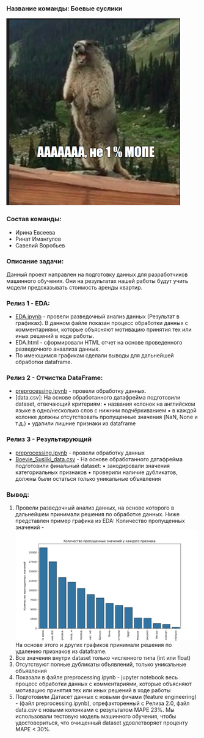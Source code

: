 ### Название команды: Боевые суслики
!["AAAAA"](tmp_data/суслик.jpg)


### Состав команды:
- Ирина Евсеева
- Ринат Имангулов
- Савелий Воробьев

### Описание задачи:
Данный проект направлен на подготовку данных для разработчиков машинного обучения. Они на результатах нашей работы будут учить модели предсказывать стоимость аренды квартир. 

### Релиз 1 - EDA:
- [EDA.ipynb](https://github.com/Saveliy-Vorobev/apartment-price-analytics/blob/main/notebooks/EDA.ipynb) - провели разведочный анализ данных (Результат в графиках). В данном файле показан процесс обработки данных с комментариями, которые объясняют мотивацию принятия тех или иных решений в ходе работы.
- EDA.html - сформировали HTML отчет на основе проведенного разведочного анаализа данных. 
- По имеющимся графикам сделали выводы для дальнейшей обработки dataframe.

### Релиз 2 - Отчистка DataFrame:
- [preprocessing.ipynb](https://github.com/Saveliy-Vorobev/apartment-price-analytics/blob/main/notebooks/preprocessing.ipynb) - провели обработку данных.
- [data.csv]: На основе обработанного датафрейма подготовили dataset, отвечающий критериям:
 ▪ названия колонок на английском языке в одно/несколько слов с нижним подчёркиванием
 ▪ в каждой колонке должны отсутствовать пропущенные значения (NaN, None и т.д.)
 ▪ удалили лишние признаки из dataframe

 ### Релиз 3 - Результирующий
- [preprocessing.ipynb](https://github.com/Saveliy-Vorobev/apartment-price-analytics/blob/main/notebooks/preprocessing.ipynb) - провели обработку данных 
- [Boevie_Susliki_data.csv](https://github.com/Saveliy-Vorobev/apartment-price-analytics/blob/main/realises/boevue_susliki_data.csv) - На основе обработанного датафрейма подготовили финальный dataset:
 ▪ закодировали значения категориальных признаков
 ▪ проверили наличие дубликатов, должны были остаться только уникальные объявления

### Вывод:
1. Провели разведочный анализ данных, на основе которого в дальнейшем принимали решения по обработке данных. Ниже представлен пример графика из EDA:
Количество пропущенных значений - ![Image](https://github.com/Saveliy-Vorobev/apartment-price-analytics/blob/main/tmp_data/missing_values.png)
На основе этого и других графиков принимали решения по удалению признаков из dataframe.
3. Все значения внутри dataset только численного типа (int или float)
4. Отсутствуют полные дубликаты объявлений, только уникальные объявления
5. Показали в файле preprocessing.ipynb - jupyter notebook весь процесс обработки данных с комментариями, которые объясняют мотивацию принятия тех или иных решений в ходе работы
6. Подготовили Датасет данных с новыми фичами (feature engineering) - (файл preprocessing.ipynb), отрефакторенный с Релиза 2.0, файл data.csv c новыми колонками с результатом MAPE 23%. Мы использовали тестовую модель машинного обучения, чтобы удостовериться, что очищенный dataset удовлетворяет проценту MAPE < 30%. 

